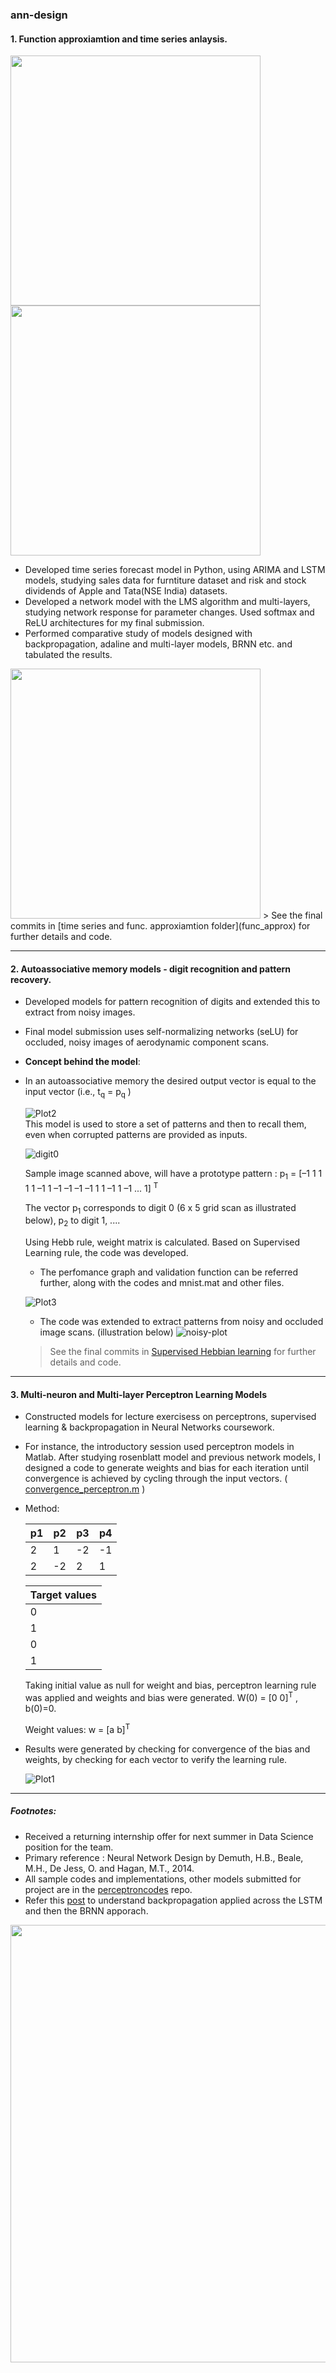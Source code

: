 
### ann-design

#### 1. Function approxiamtion and time series anlaysis.

<img src="func_approx/img/stock-res.png" width="400"> <img src="func_approx/img/model_illust.jpg" width="400">  
* Developed time series forecast model in Python, using ARIMA and LSTM models, studying sales data for furntiture dataset and risk and stock dividends of Apple and Tata(NSE India) datasets.
* Developed a network model with the LMS algorithm and multi-layers, studying network response for parameter changes. Used softmax and ReLU architectures for my final submission. 
* Performed comparative study of models designed with backpropagation, adaline and multi-layer models, BRNN etc. and tabulated the results.
<img src="func_approx/img/func_approx.jpg" width="400">
> See the final commits in [time series and func. approxiamtion folder](func_approx) for further details and code.

___

#### 2. Autoassociative memory models - digit recognition and pattern recovery.

* Developed models for pattern recognition of digits and extended this to extract from noisy images.
* Final model submission uses self-normalizing networks (seLU) for occluded, noisy images of aerodynamic component scans.
 * **Concept behind the model**: 
 * In an autoassociative memory the desired output vector is equal to the
input vector (i.e., t<sub>q</sub> = p<sub>q</sub> )

   ![Plot2](sup_hebb_learn/ref_model.jpg)  
   This model is used to store a set of patterns and then to recall them, even when corrupted patterns are provided as inputs.  
   
   ![digit0](sup_hebb_learn/pattern_digit.jpg)  
   
   Sample image scanned above,  will have a prototype pattern : p<sub>1</sub> = [–1 1 1 1 1 –1 1 –1 –1 –1 –1 1 1 –1 1 –1 ... 1] <sup>T</sup>
   
   The vector p<sub>1</sub> corresponds to digit 0 (6 x 5 grid scan as illustrated below), p<sub>2</sub> to digit 1, ....
   
   Using Hebb rule, weight matrix is calculated. Based on Supervised Learning rule, the code was developed.
   
   * The perfomance graph and validation function can be referred further, along with the codes and mnist.mat and other files.
   
   ![Plot3](sup_hebb_learn/performance.png)
   
   * The code was extended to extract patterns from noisy and occluded image scans. (illustration below) ![noisy-plot](sup_hebb_learn/noisyexamples.jpg)     
                     
        
     

   > See the final commits in [Supervised Hebbian learning](sup_hebb_learn) for further details and code.

____

#### 3. Multi-neuron and Multi-layer Perceptron Learning Models 
  
* Constructed models for lecture exercisess on perceptrons, supervised learning & backpropagation in Neural Networks coursework.
* For instance, the introductory session used perceptron models in Matlab. After studying rosenblatt model and previous network models, I designed a code to generate weights and bias for each iteration until convergence is achieved by cycling through the input vectors. ( [convergence_perceptron.m](percep/convergence_perceptron.m) )

* Method: 


    | p1 | p2 | p3 | p4 |
    | ------------- | ------------- | ------------- | ------------- |
    | 2	| 1	| -2 | -1 |
    | 2 | -2 | 2 | 1 |

     | Target values |
     | ------------- |
     | 0 |
     | 1 |
     | 0 |
     | 1 |

     Taking initial value as null for weight and bias, perceptron learning rule was applied and weights and bias were generated. W(0) = [0 0]<sup>T</sup> , b(0)=0.

    Weight values: w = [a b]<sup>T</sup>

* Results were generated by checking for convergence of the bias and weights, by checking for each vector to verify the learning rule.

    ![Plot1](percep/result_percep_plot.jpg)
    
___    

##### Footnotes: 
* Received a returning internship offer for next summer in Data Science position for the team.
* Primary reference :  Neural Network Design by Demuth, H.B., Beale, M.H., De Jess, O. and Hagan, M.T., 2014.
* All sample codes and implementations, other models submitted for project are in the [perceptroncodes](https://github.com/govindarajula/perceptroncodes) repo.
* Refer this [post](https://www.kdnuggets.com/2019/05/understanding-backpropagation-applied-lstm.html) to understand backpropagation applied across the LSTM and then the BRNN apporach.
<img src="func_approx/img/multilperceptron_refbook.jpg" width="700">
